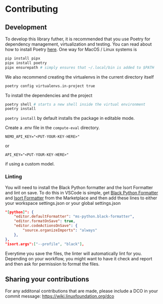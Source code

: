 # Contributing

## Development

To develop this library futher, it is recommended that you use Poetry for dependency management, virtualization and testing. You can read about how to install Poetry [here](https://python-poetry.org/docs/). One way for MacOS / Linux systems is

```bash
pip install pipx
pipx install poetry
pipx ensurepath # simply ensures that ~/.local/bin is added to $PATH
```

We also recommend creating the virtualenvs in the current directory itself

```bash
poetry config virtualenvs.in-project true
```

To install the dependencies and the project

```bash
poetry shell # starts a new shell inside the virtual environment
poetry install
```

`poetry install` by default installs the package in editable mode.

Create a .env file in the `compute-eval` directory.

```env
NEMO_API_KEY="<PUT-YOUR-KEY-HERE>"
```

or

```
API_KEY="<PUT-YOUR-KEY-HERE>"
```

if using a custom model.

### Linting

You will need to install the Black Python formatter and the Isort Formatter and lint on save. To do this in VSCode is simple, get [Black Python Formatter](https://marketplace.visualstudio.com/items?itemName=ms-python.black-formatter) and [Isort Formatter](https://marketplace.visualstudio.com/items?itemName=ms-python.isort) from the Marketplace
and then add these lines to either your workspace settings.json or your global settings.json

```json
"[python]": {
    "editor.defaultFormatter": "ms-python.black-formatter",
    "editor.formatOnSave": true,
    "editor.codeActionsOnSave": {
        "source.organizeImports": "always"
    },
},
"isort.args":["--profile", "black"],
```

Everytime you save the files, the linter will automatically lint for you. Depending on your workflow, you might want to have it check and report and then ask for permission to format the files.

## Sharing your contributions

For any additonal contributions that are made, please include a DCO in your commit message: https://wiki.linuxfoundation.org/dco
